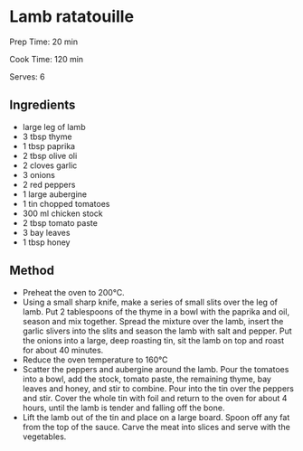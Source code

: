 # Lamb ratatouille

Prep Time: 20 min

Cook Time: 120 min

Serves: 6
## Ingredients
* large leg of lamb
* 3 tbsp thyme
* 1 tbsp paprika
* 2 tbsp olive oli
* 2 cloves garlic
* 3 onions
* 2 red peppers
* 1 large aubergine
* 1 tin chopped tomatoes
* 300 ml chicken stock
* 2 tbsp tomato paste
* 3 bay leaves
* 1 tbsp honey


## Method
* Preheat the oven to 200°C.
* Using a small sharp knife, make a series of small slits over the leg of lamb. Put 2 tablespoons of the thyme in a bowl with the paprika and oil, season and mix together. Spread the mixture over the lamb, insert the garlic slivers into the slits and season the lamb with salt and pepper. Put the onions into a large, deep roasting tin, sit the lamb on top and roast for about 40 minutes.
* Reduce the oven temperature to 160°C
* Scatter the peppers and aubergine around the lamb. Pour the tomatoes into a bowl, add the stock, tomato paste, the remaining thyme, bay leaves and honey, and stir to combine. Pour into the tin over the peppers and stir. Cover the whole tin with foil and return to the oven for about 4 hours, until the lamb is tender and falling off the bone.
* Lift the lamb out of the tin and place on a large board. Spoon off any fat from the top of the sauce. Carve the meat into slices and serve with the vegetables.
